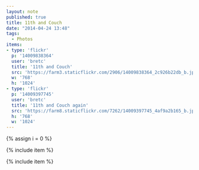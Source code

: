 ```yaml
---
layout: note
published: true
title: 11th and Couch
date: "2014-04-24 13:48"
tags: 
  - Photos
items:
- type: 'flickr'
  p: '14009838364'
  user: 'bretc'
  title: '11th and Couch'
  src: 'https://farm3.staticflickr.com/2906/14009838364_2c926b22db_b.jpg'
  w: '768'
  h: '1024'
- type: 'flickr'
  p: '14009397745'
  user: 'bretc'
  title: '11th and Couch again'
  src: 'https://farm8.staticflickr.com/7262/14009397745_4af9a2b165_b.jpg'
  h: '768'
  w: '1024'
---
```


{% assign i = 0  %}

{% include item %}

{% include item %}
